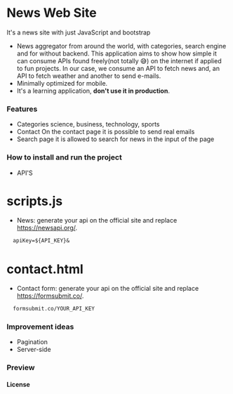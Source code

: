 # News Web Site
It's a news site with just JavaScript and bootstrap

- News aggregator from around the world, with categories, search engine and for without backend. This application aims to show how simple it can consume APIs found freely(not totally 😅) on the internet if applied to fun projects. In our case, we consume an API to fetch news and, an API to fetch weather and another to send e-mails.
- Minimally optimized for mobile.
- It's a learning application, **don't use it in production**.

### Features
- Categories
  science, business, technology, sports
- Contact
  On the contact page it is possible to send real emails
- Search page
  it is allowed to search for news in the input of the page

### How to install and run the project

- API'S

# scripts.js
- News: generate your api on the official site and replace https://newsapi.org/.
```markdown
  apiKey=${API_KEY}&
```
# contact.html
- Contact form: generate your api on the official site and replace https://formsubmit.co/.
```markdown
  formsubmit.co/YOUR_API_KEY
```

### Improvement ideas
- Pagination
- Server-side


### Preview


#### License
